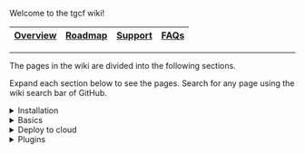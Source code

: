 Welcome to the tgcf wiki!

| [Overview](https://github.com/aahnik/tgcf#readme) | [Roadmap](https://github.com/aahnik/tgcf/discussions/43) | [Support](https://github.com/aahnik/tgcf/discussions/2) | [FAQs](https://github.com/aahnik/tgcf/discussions/196) |
| -------------------------------------------------- | ------------------------------------------------------------ | ------------------------------------------------------------ | ------------------------------------------------------ |
-------------------

The pages in the wiki are divided into the following sections.

Expand each section below to see the pages. Search for any page using the wiki search bar of GitHub.

<details>
<summary>Installation</summary>
<br>

- [Run tgcf on Windows](https://github.com/aahnik/tgcf/wiki/Run-tgcf-on-Windows)
- [Run on Android using Termux](https://github.com/aahnik/tgcf/wiki/Run-on-Android-using-Termux)
- [Install and run using docker](https://github.com/aahnik/tgcf/wiki/Install-and-run-using-docker)

</details>

<details>
<summary>Basics</summary>
<br>

- [How to configure tgcf ?](https://github.com/aahnik/tgcf/wiki/How-to-configure-tgcf-%3F)
- [CLI Usage](https://github.com/aahnik/tgcf/wiki/CLI-Usage)

</details>

<details>
<summary>Deploy to cloud</summary>
<br>

- [Deploy to Heroku](https://github.com/aahnik/tgcf/wiki/Deploy-to-Heroku)
- [Deploy to Digital Ocean](https://github.com/aahnik/tgcf/wiki/Deploy-to-Digital-Ocean)
- [Run for free on Gitpod](https://github.com/aahnik/tgcf/wiki/Run-for-free-on-Gitpod)
- [Run tgcf in past mode periodically using GitHub Actions](https://github.com/aahnik/tgcf/wiki/Run-tgcf-in-past-mode-periodically)

</details>

<details>
<summary>Plugins</summary>
<br>

- [Intro](https://github.com/aahnik/tgcf/wiki/Plugins)
- [How to use filters ?](https://github.com/aahnik/tgcf/wiki/How-to-use-filters-%3F)
- [Format text before sending to destination](https://github.com/aahnik/tgcf/wiki/Format-text-before-sending-to-destination)
- [Text Replacement feature explained](https://github.com/aahnik/tgcf/wiki/Text-Replacement-feature-explained)
- [How to use watermarking ?](https://github.com/aahnik/tgcf/wiki/How-to-use--watermarking-%3F)
- [You can do OCR !](https://github.com/aahnik/tgcf/wiki/You-can-do-OCR)

</details>

